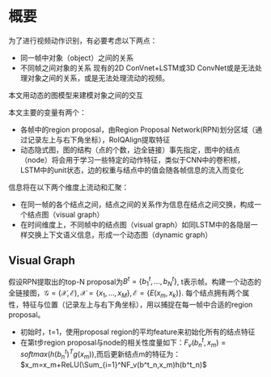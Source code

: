 # 概要
为了进行视频动作识别，有必要考虑以下两点：
- 同一帧中对象（object）之间的关系
- 不同帧之间对象的关系
现有的2D ConVnet+LSTM或3D ConvNet或是无法处理对象之间的关系，或是无法处理流动的视频。

本文用动态的图模型来建模对象之间的交互

本文主要的变量有两个：
- 各帧中的region proposal，由Region Proposal Network(RPN)划分区域（通过记录左上与右下角坐标），RoIQAlign提取特征
- 动态隐式图，图的结构（点的个数，边全链接）事先指定，图中的结点（node）将会用于学习一些特定的动作特征，类似于CNN中的卷积核，LSTM中的unit状态，边的权重与结点中的值会随各帧信息的流入而变化

信息将在以下两个维度上流动和汇聚：
- 在同一帧的各个结点之间，结点之间的关系作为信息在结点之间交换，构成一个结点图（visual graph）
- 在时间维度上，不同帧中的结点图（visual graph）如同LSTM中的各隐层一样交换上下文语义信息，形成一个动态图（dynamic graph）


## Visual Graph
假设RPN提取出的top-N proposal为$B^t=\{b_1^t,...,b^t_N\}$, t表示帧。构建一个动态的全链接图，$\mathcal{G}=(\mathcal{X},\mathcal{E}),\mathcal{X}=\{x_1,...,x_M\},\mathcal{E}=\{E(x_m,x_k)\}$. 每个结点拥有两个属性，特征与位置（记录左上与右下角坐标），用以捕捉在每一帧中合适的region proposal。
- 初始时，t=1，使用proposal region的平均feature来初始化所有的结点特征
- 在第t步region proposal与node的相关性度量如下：$F_v(b^t_n,x_m)=softmax(h(b^t_n)^Tg(x_m))$,而后更新结点m的特征为：$x_m=x_m+ReLU(\Sum_{i=1}^NF_v(b^t_n,x_m)h(b^t_n)$
